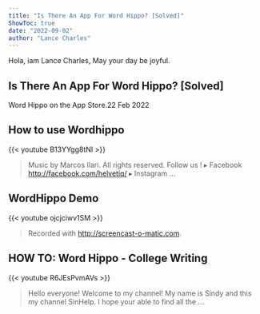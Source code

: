 ```yaml
---
title: "Is There An App For Word Hippo? [Solved]"
ShowToc: true 
date: "2022-09-02"
author: "Lance Charles" 
---
```


Hola, iam Lance Charles, May your day be joyful.
## Is There An App For Word Hippo? [Solved]
Word Hippo on the App Store.22 Feb 2022

## How to use Wordhippo
{{< youtube B13YYgg8tNI >}}
>Music by Marcos Ilari. All rights reserved. Follow us ! ▸ Facebook http://facebook.com/helvetiq/ ▸ Instagram ...

## WordHippo Demo
{{< youtube ojcjciwv1SM >}}
>Recorded with http://screencast-o-matic.com.

## HOW TO: Word Hippo - College Writing
{{< youtube R6JEsPvmAVs >}}
>Hello everyone! Welcome to my channel! My name is Sindy and this my channel SinHelp. I hope your able to find all the ...

